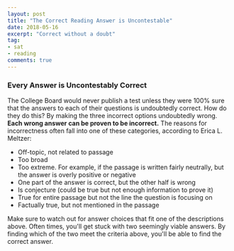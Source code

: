 ```yaml
---
layout: post
title: "The Correct Reading Answer is Uncontestable"
date: 2018-05-16
excerpt: "Correct without a doubt"
tag: 
- sat
- reading
comments: true
---
```


### Every Answer is Uncontestably Correct
The College Board would never publish a test unless they were 100% sure that the answers to each of their questions is undoubtedly correct. How do they do this? By making the three incorrect options undoubtedly wrong. **Each wrong answer can be proven to be incorrect.** The reasons for incorrectness often fall into one of these categories, according to Erica L. Meltzer:

* Off-topic, not related to passage
* Too broad
* Too extreme. For example, if the passage is written fairly neutrally, but the answer is overly positive or negative
* One part of the answer is correct, but the other half is wrong
* Is conjecture (could be true but not enough information to prove it)
* True for entire passage but not the line the question is focusing on
* Factually true, but not mentioned in the passage

Make sure to watch out for answer choices that fit one of the descriptions above. Often times, you'll get stuck with two seemingly viable answers. By finding which of the two meet the criteria above, you'll be able to find the correct answer.
